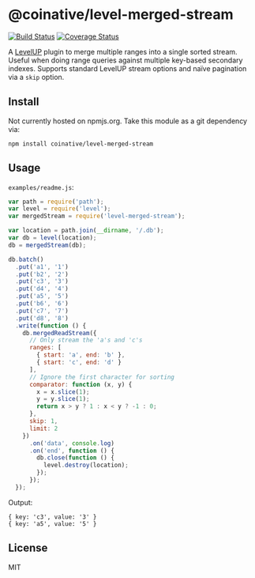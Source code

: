 # @coinative/level-merged-stream

[![Build Status](https://travis-ci.org/coinative/level-merged-stream.svg?branch=master)](https://travis-ci.org/coinative/level-merged-stream) [![Coverage Status](https://coveralls.io/repos/coinative/level-merged-stream/badge.png?branch=master)](https://coveralls.io/r/coinative/level-merged-stream?branch=master)

A [LevelUP](https://github.com/rvagg/node-levelup) plugin to merge multiple ranges into a single sorted stream. Useful when doing range queries against multiple key-based secondary indexes. Supports standard LevelUP stream options and naïve pagination via a `skip` option.

## Install

Not currently hosted on npmjs.org. Take this module as a git dependency via:

```
npm install coinative/level-merged-stream
```

## Usage

`examples/readme.js`:
```js
var path = require('path');
var level = require('level');
var mergedStream = require('level-merged-stream');

var location = path.join(__dirname, '/.db');
var db = level(location);
db = mergedStream(db);

db.batch()
  .put('a1', '1')
  .put('b2', '2')
  .put('c3', '3')
  .put('d4', '4')
  .put('a5', '5')
  .put('b6', '6')
  .put('c7', '7')
  .put('d8', '8')
  .write(function () {
    db.mergedReadStream({
      // Only stream the 'a's and 'c's
      ranges: [
        { start: 'a', end: 'b' },
        { start: 'c', end: 'd' }
      ],
      // Ignore the first character for sorting
      comparator: function (x, y) {
        x = x.slice(1);
        y = y.slice(1);
        return x > y ? 1 : x < y ? -1 : 0;
      },
      skip: 1,
      limit: 2
    })
      .on('data', console.log)
      .on('end', function () {
        db.close(function () {
          level.destroy(location);
        });
      });
  });
```
Output:
```
{ key: 'c3', value: '3' }
{ key: 'a5', value: '5' }
```
## License

MIT
